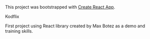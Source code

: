 This project was bootstrapped with [Create React App](https://github.com/facebook/create-react-app).

Kodflix

First project using React library created by Max Botez as a demo and training skills.